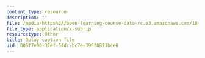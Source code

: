 ```yaml
---
content_type: resource
description: ''
file: /media/https%3A/open-learning-course-data-rc.s3.amazonaws.com/18-02sc-multivariable-calculus-fall-2010/006f7e0031ef54dcbc7e395f8873bce0_4kPz8aqm5yE.vtt
file_type: application/x-subrip
resourcetype: Other
title: 3play caption file
uid: 006f7e00-31ef-54dc-bc7e-395f8873bce0
---
```

